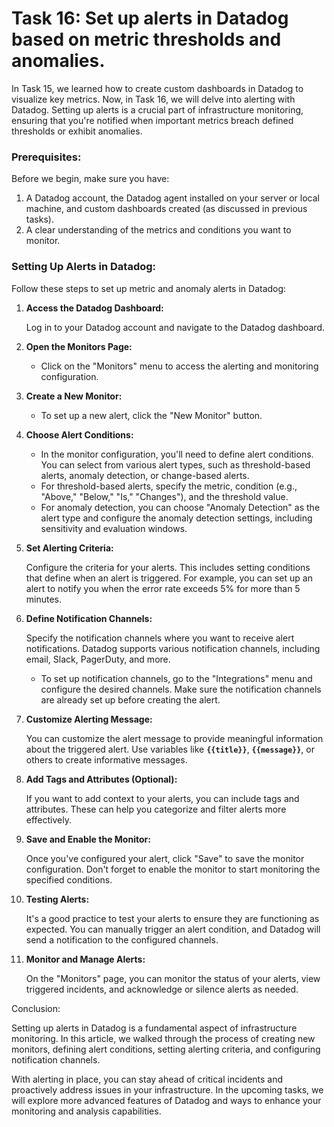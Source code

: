 # Task 16: Set up alerts in Datadog based on metric thresholds and anomalies.

In Task 15, we learned how to create custom dashboards in Datadog to visualize key metrics. Now, in Task 16, we will delve into alerting with Datadog. Setting up alerts is a crucial part of infrastructure monitoring, ensuring that you're notified when important metrics breach defined thresholds or exhibit anomalies.

### **Prerequisites:**

Before we begin, make sure you have:

1. A Datadog account, the Datadog agent installed on your server or local machine, and custom dashboards created (as discussed in previous tasks).
2. A clear understanding of the metrics and conditions you want to monitor.

### **Setting Up Alerts in Datadog:**

Follow these steps to set up metric and anomaly alerts in Datadog:

1. **Access the Datadog Dashboard:**
    
    Log in to your Datadog account and navigate to the Datadog dashboard.
    
2. **Open the Monitors Page:**
    - Click on the "Monitors" menu to access the alerting and monitoring configuration.
3. **Create a New Monitor:**
    - To set up a new alert, click the "New Monitor" button.
4. **Choose Alert Conditions:**
    - In the monitor configuration, you'll need to define alert conditions. You can select from various alert types, such as threshold-based alerts, anomaly detection, or change-based alerts.
    - For threshold-based alerts, specify the metric, condition (e.g., "Above," "Below," "Is," "Changes"), and the threshold value.
    - For anomaly detection, you can choose "Anomaly Detection" as the alert type and configure the anomaly detection settings, including sensitivity and evaluation windows.
5. **Set Alerting Criteria:**
    
    Configure the criteria for your alerts. This includes setting conditions that define when an alert is triggered. For example, you can set up an alert to notify you when the error rate exceeds 5% for more than 5 minutes.
    
6. **Define Notification Channels:**
    
    Specify the notification channels where you want to receive alert notifications. Datadog supports various notification channels, including email, Slack, PagerDuty, and more.
    
    - To set up notification channels, go to the "Integrations" menu and configure the desired channels. Make sure the notification channels are already set up before creating the alert.
7. **Customize Alerting Message:**
    
    You can customize the alert message to provide meaningful information about the triggered alert. Use variables like **`{{title}}`**, **`{{message}}`**, or others to create informative messages.
    
8. **Add Tags and Attributes (Optional):**
    
    If you want to add context to your alerts, you can include tags and attributes. These can help you categorize and filter alerts more effectively.
    
9. **Save and Enable the Monitor:**
    
    Once you've configured your alert, click "Save" to save the monitor configuration. Don't forget to enable the monitor to start monitoring the specified conditions.
    
10. **Testing Alerts:**
    
    It's a good practice to test your alerts to ensure they are functioning as expected. You can manually trigger an alert condition, and Datadog will send a notification to the configured channels.
    
11. **Monitor and Manage Alerts:**
    
    On the "Monitors" page, you can monitor the status of your alerts, view triggered incidents, and acknowledge or silence alerts as needed.
    

Conclusion:

Setting up alerts in Datadog is a fundamental aspect of infrastructure monitoring. In this article, we walked through the process of creating new monitors, defining alert conditions, setting alerting criteria, and configuring notification channels.

With alerting in place, you can stay ahead of critical incidents and proactively address issues in your infrastructure. In the upcoming tasks, we will explore more advanced features of Datadog and ways to enhance your monitoring and analysis capabilities.